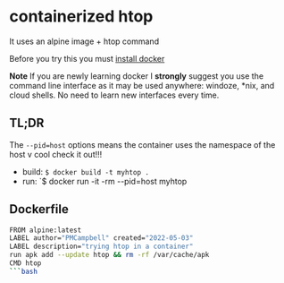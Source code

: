 # containerized htop 

It uses an alpine image + htop command

Before you try this you must [install docker](https://docs.docker.com/install/)

**__Note__** If you are newly learning docker I __strongly__ suggest you use the command line interface as it may be used anywhere: windoze, *nix, and cloud shells.  No need to learn new interfaces every time.

## TL;DR
The `--pid=host` options means the container uses the namespace of the host
v cool check it out!!!
* build: `$ docker build -t myhtop .`
* run:   `$ docker run -it -rm --pid=host myhtop

## Dockerfile
```bash
FROM alpine:latest
LABEL author="PMCampbell" created="2022-05-03"
LABEL description="trying htop in a container"
run apk add --update htop && rm -rf /var/cache/apk
CMD htop
```bash
